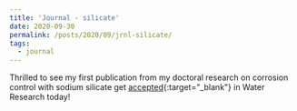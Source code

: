```yaml
---
title: 'Journal - silicate'
date: 2020-09-30
permalink: /posts/2020/09/jrnl-silicate/
tags:
  - journal
---
```

Thrilled to see my first publication from my doctoral research on corrosion control with sodium silicate get [accepted](https://www.sciencedirect.com/science/article/abs/pii/S0043135420310204){:target="_blank"} in Water Research today!
